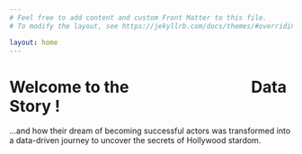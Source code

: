 ```yaml
---
# Feel free to add content and custom Front Matter to this file.
# To modify the layout, see https://jekyllrb.com/docs/themes/#overriding-theme-defaults

layout: home
---
```


# Welcome to the <span style="color:white">Sigma Squad's</span> Data Story !

...and how their dream of becoming successful actors was transformed into a data-driven journey to uncover the secrets of Hollywood stardom.
